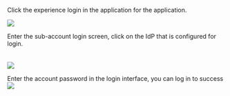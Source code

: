 <IntegrationDetailCard title="Experience login">

Click the experience login in the application for the application.

![](~@imagesZhCn/integration/sap-btp/3-1.png)

Enter the sub-account login screen, click on the IdP that is configured for login.

<img src="~@imagesZhCn/integration/sap-btp/3-2.png" style="margin-top: 20px;" class="md-img-padding" />

Enter the account password in the login interface, you can log in to success
![](~@imagesZhCn/integration/sap-btp/3-3.png)

</IntegrationDetailCard>
